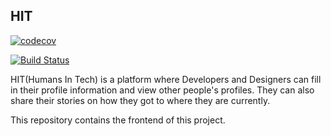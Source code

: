 ## HIT

[![codecov](https://codecov.io/gh/willardshikami/hit-fe/branch/master/graph/badge.svg)](https://codecov.io/gh/willardshikami/hit-fe)

[![Build Status](https://travis-ci.com/shikamiwillard/hit-fe.svg?branch=master)](https://travis-ci.com/shikamiwillard/hit-fe)

HIT(Humans In Tech) is a platform where Developers and Designers can fill in their profile information and view other people's profiles. They can also share their stories on how they got to where they are currently.

This repository contains the frontend of this project.

